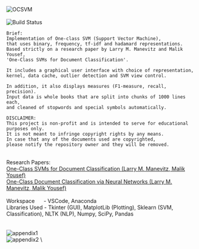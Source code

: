 ![OCSVM](https://ars.els-cdn.com/content/image/1-s2.0-S0031320314002751-gr1.jpg) \
\
![Build Status](http://img.shields.io/travis/badges/badgerbadgerbadger.svg?style=flat-square) 
```
Brief:
Implementation of One-class SVM (Support Vector Machine),
that uses binary, frequency, tf-idf and hadamard representations.
Based strictly on a research paper by Larry M. Manevitz and Malik Yousef,
'One-Class SVMs for Document Classification'.

It includes a graphical user interface with choice of representation,
kernel, data cache, outlier detection and SVM view control.

In addition, it also displays measures (F1-measure, recall, precision). 
Input data is whole books that are split into chunks of 1000 lines each,
and cleaned of stopwords and special symbols automatically.

DISCLAIMER:
This project is non-profit and is intended to serve for educational purposes only.
It is not meant to infringe copyright rights by any means.
In case that any of the documents used are copyrighted,
please notify the repository owner and they will be removed.
```
\
Research Papers: \
[One-Class SVMs for Document Classification (Larry M. Manevitz, Malik Yousef)](http://www.jmlr.org/papers/volume2/manevitz01a/manevitz01a.pdf) \
[One-Class Document Classification via Neural Networks (Larry M. Manevitz, Malik Yousef)](http://cs.haifa.ac.il/~manevitz/Publication/One-class%20document%20classification%20via%20Neural%20Networks.pdf) \
\
Workspace&nbsp;&nbsp;&nbsp;&nbsp;&nbsp;&nbsp;- VSCode, Anaconda \
Libraries Used - Tkinter (GUI), MatplotLib (Plotting), Sklearn (SVM, Classification), NLTK (NLP), Numpy, SciPy, Pandas\
\
\
![appendix1](https://github.com/RazMalka/SVM-DC/blob/master/papers/appendix1.png) \
![appendix2](https://github.com/RazMalka/SVM-DC/blob/master/papers/appendix2.png) \
